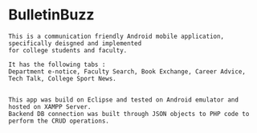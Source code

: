 #   BulletinBuzz
    This is a communication friendly Android mobile application, specifically deisgned and implemented 
    for college students and faculty.
    
    It has the following tabs :
    Department e-notice, Faculty Search, Book Exchange, Career Advice, Tech Talk, College Sport News.


    This app was build on Eclipse and tested on Android emulator and hosted on XAMPP Server.
    Backend DB connection was built through JSON objects to PHP code to perform the CRUD operations.
     
     
